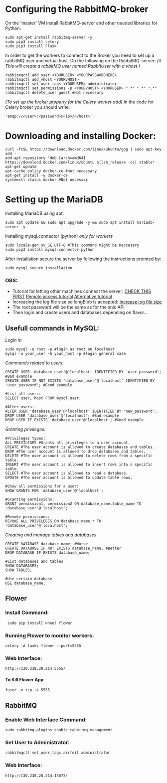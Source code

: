 # Configuring the RabbitMQ-broker
On the 'master' VM install RabbitMQ-server and other needed libraries for Python:
```
sudo apt-get install rabbitmq-server -y
sudo pip3 install celery
sudo pip3 install Flask
```
In order to get the workers to connect to the Broker you need to set up a rabbitMQ user and virtual host.
Do the following on the RabbitMQ-server:
*(it This will create a rabbitMQ user named <YOURUSER> RabbitUser with a vhost <YOURVHOST>)*
```
rabbitmqctl add_user <YOURUSER> <YOURPASSWORDHERE>
rabbitmqctl add_vhost <YOURVHOST>
rabbitmqctl set_user_tags <YOURUSER> administrator
rabbitmqctl set_permissions -p <YOURVHOST> <YOURUSER> ".*" ".*" ".*" 
rabbitmqctl delete_user guest #Not necessary
```
*(To set up the broker properly for the Celery worker add)*
In the code for Celery broker you should write:
```
'amqp://<user>:<password>@<ip>/<vhost>'
```
# Downloading and installing Docker:
```
curl -fsSL https://download.docker.com/linux/ubuntu/gpg | sudo apt-key add -
add-apt-repository "deb [arch=amd64] https://download.docker.com/linux/ubuntu $(lsb_release -cs) stable"
apt-get update
apt-cache policy docker-ce #not necessary
apt-get install -y docker-ce
systemctl status docker #Not necessar
```

# Setting up the MariaDB

Installing MariaDB using apt:
```
sudo apt update && sudo apt upgrade -y && sudo apt install mariadb-server -y
```
Installing mysql.connector (python) *only for workers*
```
sudo locale-gen sv_SE.UTF-8 #This command might be neccesary
sudo pip3 install mysql-connector-python
```

After installation secure the server by following the instructions promted by:
```
sudo mysql_secure_installation
```
### OBS:
* Tutorial for letting other machines connect the server: 
[CHECK THIS FIRST](https://stackoverflow.com/questions/46139892/mariadb-refusing-remote-connections)
[Remote access tutorial](https://www.cyberciti.biz/tips/how-do-i-enable-remote-access-to-mysql-database-server.html)
[Alternative tutorial](https://mariadb.com/kb/en/library/configuring-mariadb-for-remote-client-access/)
* Increasing the log file size so longBlob is accepted:
[Increase log file size](https://support.plesk.com/hc/en-us/articles/115001738733-How-to-change-the-innodb-log-file-size-value-in-MySQL-MariaDB)
* The root password will be the same as for the snic API
* Then login and create users and databases depending on flavor...

## Usefull commands in MySQL:

*Login in*
```
sudo mysql -u root -p #login as root on localhost
mysql -u your_user -h your_host -p #login general case
````

*Commands related to users:*
```
CREATE USER 'database_user'@'localhost' IDENTIFIED BY 'user_password'; #Bad example
CREATE USER IF NOT EXISTS 'database_user'@'localhost' IDENTIFIED BY 'user_password'; #Good example

#List all users:
SELECT user, host FROM mysql.user;

#Alter users:
ALTER USER 'database_user'@'localhost' IDENTIFIED BY 'new_password';
DROP USER 'database_user'@'localhost'; #Bad example
DROP USER IF EXISTS 'database_user'@'localhost'; #Good example
```

*Granting privileges:*
```
#Privileges types:
ALL PRIVILEGES #Grants all privileges to a user account.
CREATE #The user account is allowed to create databases and tables.
DROP #The user account is allowed to drop databases and tables.
DELETE #The user account is allowed to delete rows from a specific table.
INSERT #The user account is allowed to insert rows into a specific table.
SELECT #The user account is allowed to read a database.
UPDATE #The user account is allowed to update table rows.

#Show all permissions for a user:
SHOW GRANTS FOR 'database_user'@'localhost';

#Granting permissions:
GRANT permission1, permission2 ON database_name.table_name TO 'database_user'@'localhost';

#Revoke permissions:
REVOKE ALL PRIVILEGES ON database_name.* TO 'database_user'@'localhost';
```

*Creating and manage tables and databases*
```
CREATE DATABASE database_name; #Worse
CREATE DATABASE IF NOT EXISTS database_name; #Better
DROP DATABASE IF EXISTS database_name;

#List databases and tables
SHOW DATABASES;
SHOW TABLES;

#Use certain database
USE database_name;
```   
## Flower

### Install Command:
```
 sudo pip install wheel flower
 ```
### Running Flower to monitor workers:
```
celery -A tasks flower --port=5555
```
### Web Interface:
```
http://130.238.28.214:5555/
```
#### To Kill Flower App
```
fuser -n tcp -k 5555
```

## RabbitMQ

### Enable Web Interface Command:
```
sudo rabbitmq-plugins enable rabbitmq_management
```

### Set User to Administrator:
```
rabbitmqctl set_user_tags airfoil administrator
```
### Web Interface:
```
http://130.238.28.214:15672/

